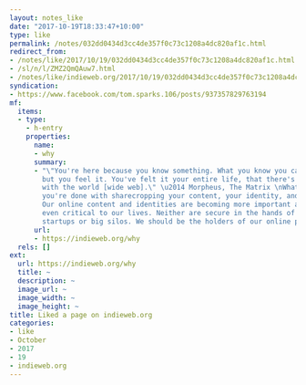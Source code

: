 ```yaml
---
layout: notes_like
date: "2017-10-19T18:33:47+10:00"
type: like
permalink: /notes/032dd0434d3cc4de357f0c73c1208a4dc820af1c.html
redirect_from:
- /notes/like/2017/10/19/032dd0434d3cc4de357f0c73c1208a4dc820af1c.html
- /sl/n/l/ZMZ2QmQAuw7.html
- /notes/like/indieweb.org/2017/10/19/032dd0434d3cc4de357f0c73c1208a4dc820af1c.html
syndication:
- https://www.facebook.com/tom.sparks.106/posts/937357829763194
mf:
  items:
  - type:
    - h-entry
    properties:
      name:
      - why
      summary:
      - "\"You're here because you know something. What you know you can't explain,
        but you feel it. You've felt it your entire life, that there's something wrong
        with the world [wide web].\" \u2014 Morpheus, The Matrix \nWhatever the reason,
        you're done with sharecropping your content, your identity, and your self.\n
        Our online content and identities are becoming more important and sometimes
        even critical to our lives. Neither are secure in the hands of random ephemeral
        startups or big silos. We should be the holders of our online presence."
      url:
      - https://indieweb.org/why
  rels: []
ext:
  url: https://indieweb.org/why
  title: ~
  description: ~
  image_url: ~
  image_width: ~
  image_height: ~
title: Liked a page on indieweb.org
categories:
- like
- October
- 2017
- 19
- indieweb.org
---
```

